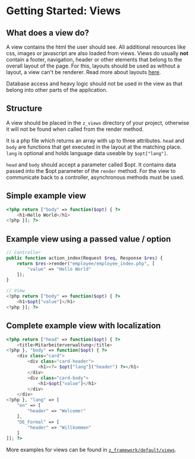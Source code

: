 # Getting Started: Views
## What does a view do?
A view contains the html the user should see. All additional resources like css, images or javascript are also loaded from views. Views do usually **not** contain a footer, navigation, header or other elements that belong to the overall layout of the page. For this, layouts should be used as without a layout, a view can't be renderer. Read more about layouts [here](layouts.md).

Database access and heavy logic should not be used in the view as that belong into other parts of the application.

## Structure
A view should be placed in the `z_views` directory of your project, otherwise it will not be found when called from the render method.

It is a php file which returns an array with up to three attributes. `head` and `body` are functions that get executed in the layout at the matching place. `lang` is optional and holds language data useable by `$opt["lang"]`.

`head` and `body` should accept a parameter called $opt. It contains data passed into the $opt parameter of the `render` method. For the view to communicate back to a controller, asynchronous methods must be used.

## Simple example view
```php
<?php return ["body" => function($opt) { ?>
    <h1>Hello World</h1>
<?php }]; ?>

```

## Example view using a passed value / option
```php
// Controller
public function action_index(Request $req, Response $res) {
    return $res->render("employee/employee_index.php", [
        "value" => "Hello World"
    ]);
}
```
```php
// View
<?php return ["body" => function($opt) { ?>
    <h1>$opt["value"]</h1>
<?php }]; ?>
```


## Complete example view with localization
```php
<?php return ["head" => function($opt) { ?>
    <title>Mitarbeiterverwaltung</title>
<?php }, "body" => function($opt) { ?> 
    <div class="card">
        <div class="card-header">
            <h1><?= $opt["lang"]("header") ?></h1>
        </div>
        <div class="card-body">
            <h1>$opt["value"]</h1>
        </div>
    </div>
<?php }, "lang" => [
    "en" => [
        "header" => "Welcome!"
    ],
    "DE_Formal" => [
        "header" => "Willkommen"
    ]
]]; ?>
```

More examples for views can be found in [`z_framework/default/views`](https://git.zierhut-it.de/Zierhut-IT/z_framework/src/branch/DEV/default/views).
